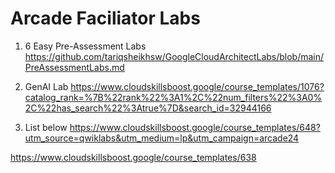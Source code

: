 # Arcade Faciliator Labs

1) 6 Easy Pre-Assessment Labs
https://github.com/tariqsheikhsw/GoogleCloudArchitectLabs/blob/main/PreAssessmentLabs.md

2) GenAI Lab
https://www.cloudskillsboost.google/course_templates/1076?catalog_rank=%7B%22rank%22%3A1%2C%22num_filters%22%3A0%2C%22has_search%22%3Atrue%7D&search_id=32944166

3) List below
https://www.cloudskillsboost.google/course_templates/648?utm_source=qwiklabs&utm_medium=lp&utm_campaign=arcade24

https://www.cloudskillsboost.google/course_templates/638

